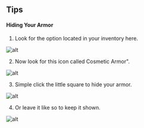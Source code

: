 Tips
---

<!-- tabs:start -->

#### **Hiding Your Armor**

1. Look for the option located in your inventory here.

![alt](/img/hidearmor/main_inventory.png)

2. Now look for this icon called Cosmetic Armor".

![alt](/img/hidearmor/armor_option.png)

3. Simple click the little square to hide your armor.

![alt](/img/hidearmor/armor_hidden.png)

4. Or leave it like so to keep it shown.

![alt](/img/hidearmor/armor_shown.png)

<!-- tabs:end -->

